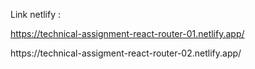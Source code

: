 Link netlify :



https://technical-assignment-react-router-01.netlify.app/
<p>
https://technical-assigment-react-router-02.netlify.app/
<p>
